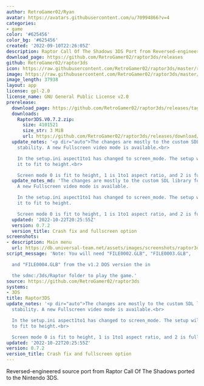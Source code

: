 ```yaml
---
author: RetroGamer02/Ryan
avatar: https://avatars.githubusercontent.com/u/70994866?v=4
categories:
- game
color: '#625456'
color_bg: '#625456'
created: '2022-09-10T22:26:05Z'
description: Raptor Call Of The Shadows 3DS Port from Reversed-engineered source code
download_page: https://github.com/RetroGamer02/raptor3ds/releases
github: RetroGamer02/raptor3ds
icon: https://raw.githubusercontent.com/RetroGamer02/raptor3ds/master/rapicon.png
image: https://raw.githubusercontent.com/RetroGamer02/raptor3ds/master/RapBanner.png
image_length: 37938
layout: app
license: gpl-2.0
license_name: GNU General Public License v2.0
prerelease:
  download_page: https://github.com/RetroGamer02/raptor3ds/releases/tag/0.7.2
  downloads:
    Raptor3DS.V0.7.2.zip:
      size: 4101521
      size_str: 3 MiB
      url: https://github.com/RetroGamer02/raptor3ds/releases/download/0.7.2/Raptor3DS.V0.7.2.zip
  update_notes: '<p dir="auto">The changes are mostly to the custom SDL library for
    stability. A new Fullscreen video mode is available.<br>

    In the setup.ini aspect1to1 has changed to screen_mode. The setup will default
    it to fit to height.<br>

    Screen mode 0 is fit to height, 1 is 1to1 aspect ratio, and 2 is fullscreen.</p>'
  update_notes_md: 'The changes are mostly to the custom SDL library for stability.
    A new Fullscreen video mode is available.

    In the setup.ini aspect1to1 has changed to screen_mode. The setup will default
    it to fit to height.

    Screen mode 0 is fit to height, 1 is 1to1 aspect ratio, and 2 is fullscreen.'
  updated: '2022-10-22T20:25:55Z'
  version: 0.7.2
  version_title: Crash fix and fullscreen option
screenshots:
- description: Main menu
  url: https://db.universal-team.net/assets/images/screenshots/raptor3ds/main-menu.png
script_message: 'Note: You will need "FILE0002.GLB", "FILE0003.GLB",

  and "FILE0004.GLB" from the v1.2 DOS version the in

  the sdmc:/3ds/Raptor folder to play the game.'
source: https://github.com/RetroGamer02/raptor3ds
systems:
- 3DS
title: Raptor3DS
update_notes: '<p dir="auto">The changes are mostly to the custom SDL library for
  stability. A new Fullscreen video mode is available.<br>

  In the setup.ini aspect1to1 has changed to screen_mode. The setup will default it
  to fit to height.<br>

  Screen mode 0 is fit to height, 1 is 1to1 aspect ratio, and 2 is fullscreen.</p>'
updated: '2022-10-22T20:25:55Z'
version: 0.7.2
version_title: Crash fix and fullscreen option
---
```

Reversed-engineered source port from Raptor Call Of The Shadows ported to the Nintendo 3DS.